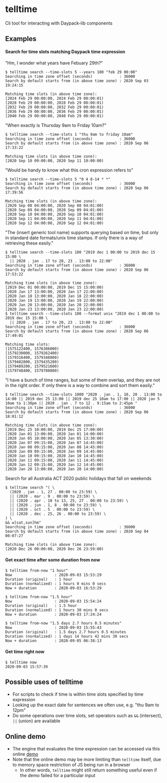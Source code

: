 # telltime
Cli tool for interacting with Daypack-lib components

## Examples

#### Search for time slots matching Daypack time expression

"Hm, I wonder what years have Febuary 29th?"

```
$ telltime search --time-slots 5 --years 100 "feb 29 00:00"
Searching in time zone offset (seconds)            : 36000
Search by default starts from (in above time zone) : 2020 Sep 03 19:24:15

Matching time slots (in above time zone):
[2024 Feb 29 00:00:00, 2024 Feb 29 00:00:01)
[2028 Feb 29 00:00:00, 2028 Feb 29 00:00:01)
[2032 Feb 29 00:00:00, 2032 Feb 29 00:00:01)
[2036 Feb 29 00:00:00, 2036 Feb 29 00:00:01)
[2040 Feb 29 00:00:00, 2040 Feb 29 00:00:01)
```

"When exactly is Thursday 9am to Friday 10am?"

```
$ telltime search --time-slots 1 "thu 9am to friday 10am"
Searching in time zone offset (seconds)            : 36000
Search by default starts from (in above time zone) : 2020 Sep 06 17:33:22

Matching time slots (in above time zone):
[2020 Sep 10 09:00:00, 2020 Sep 11 10:00:00)
```

"Would be handy to know what this cron expression refers to"

```
$ telltime search --time-slots 5 "0 4 8-14 * *"
Searching in time zone offset (seconds)            : 36000
Search by default starts from (in above time zone) : 2020 Sep 06 17:39:56

Matching time slots (in above time zone):
[2020 Sep 08 04:00:00, 2020 Sep 08 04:01:00)
[2020 Sep 09 04:00:00, 2020 Sep 09 04:01:00)
[2020 Sep 10 04:00:00, 2020 Sep 10 04:01:00)
[2020 Sep 11 04:00:00, 2020 Sep 11 04:01:00)
[2020 Sep 12 04:00:00, 2020 Sep 12 04:01:00)
```

"The (insert generic tool name) supports querying based on time, but only in standard date formats/unix time stamps. If only there is a way of retrieving these easily."

```
$ telltime search --time-slots 100 "2019 dec 1 00:00 to 2019 dec 15 15:00 \
  || 2020 . jan . 17 to 20, 23 . 13:00 to 22:00"
Searching in time zone offset (seconds)            : 36000
Search by default starts from (in above time zone) : 2020 Sep 06 17:53:22

Matching time slots (in above time zone):
[2019 Dec 01 00:00:00, 2019 Dec 15 15:00:00)
[2020 Jan 17 13:00:00, 2020 Jan 17 22:00:00)
[2020 Jan 18 13:00:00, 2020 Jan 18 22:00:00)
[2020 Jan 19 13:00:00, 2020 Jan 19 22:00:00)
[2020 Jan 20 13:00:00, 2020 Jan 20 22:00:00)
[2020 Jan 23 13:00:00, 2020 Jan 23 22:00:00)
$ telltime search --time-slots 100 --format unix "2019 dec 1 00:00 to 2019 dec 15 15:00 \
  || 2020 . jan . 17 to 20, 23 . 13:00 to 22:00"
Searching in time zone offset (seconds)            : 36000
Search by default starts from (in above time zone) : 2020 Sep 06 17:49:01

Matching time slots:
[1575122400, 1576386000)
[1579230000, 1579262400)
[1579316400, 1579348800)
[1579402800, 1579435200)
[1579489200, 1579521600)
[1579748400, 1579780800)
```

"I have a bunch of time ranges, but some of them overlap, and they are not in the right order. If only there is a way to combine and sort them easily."

```
$ telltime search --time-slots 1000 "2020 . jan . 1, 10, 20 . 13:00 to 14:00 || 2019 dec 25 13:00 || 2019 dec 25 10am to 17:00 || 2020 jan 5 10am to 1:30pm || 2020 . jan . 7 to 12 . 9:15am to 2:45pm "
Searching in time zone offset (seconds)            : 36000
Search by default starts from (in above time zone) : 2020 Sep 06 18:01:12

Matching time slots (in above time zone):
[2019 Dec 25 10:00:00, 2019 Dec 25 17:00:00)
[2020 Jan 01 13:00:00, 2020 Jan 01 14:00:00)
[2020 Jan 05 10:00:00, 2020 Jan 05 13:30:00)
[2020 Jan 07 09:15:00, 2020 Jan 07 14:45:00)
[2020 Jan 08 09:15:00, 2020 Jan 08 14:45:00)
[2020 Jan 09 09:15:00, 2020 Jan 09 14:45:00)
[2020 Jan 10 09:15:00, 2020 Jan 10 14:45:00)
[2020 Jan 11 09:15:00, 2020 Jan 11 14:45:00)
[2020 Jan 12 09:15:00, 2020 Jan 12 14:45:00)
[2020 Jan 20 13:00:00, 2020 Jan 20 14:00:00)
```

Search for all Australia ACT 2020 public holidays that fall on weekends

```
$ telltime search "( \
  (2020 . jan . 1, 27 . 00:00 to 23:59) \
  || (2020 . mar . 9 . 00:00 to 23:59) \
  || (2020 . apr . 10 to 13, 25, 27 . 00:00 to 23:59) \
  || (2020 . jun . 1, 8 . 00:00 to 23:59) \
  || (2020 . oct . 5 . 00:00 to 23:59) \
  || (2020 . dec . 25, 26 . 00:00 to 23:59) \
) \
&& w[sat,sun]hm"
Searching in time zone offset (seconds)            : 36000
Search by default starts from (in above time zone) : 2020 Sep 04 00:07:27

Matching time slots (in above time zone):
[2020 Dec 26 00:00:00, 2020 Dec 26 23:59:00)
```

#### Get exact time after some duration from now

```
$ telltime from-now "1 hour"
Now                   : 2020-09-03 15:53:29
Duration (original)   : 1 hour
Duration (normalized) : 1 hours 0 mins 0 secs
Now + duration        : 2020-09-03 16:53:29
```

```
$ telltime from-now "1.5 hour"
Now                   : 2020-09-03 15:54:24
Duration (original)   : 1.5 hour
Duration (normalized) : 1 hours 30 mins 0 secs
Now + duration        : 2020-09-03 17:24:24
```

```
$ telltime from-now "1.5 days 2.7 hours 0.5 minutes"
Now                   : 2020-09-03 15:55:43
Duration (original)   : 1.5 days 2.7 hours 0.5 minutes
Duration (normalized) : 1 days 14 hours 42 mins 30 secs
Now + duration        : 2020-09-05 06:38:13
```

#### Get time right now

```
$ telltime now
2020-09-03 15:57:39
```

## Possible uses of telltime

- For scripts to check if time is within time slots specified by time expression
- Looking up the exact date for sentences we often use, e.g. "thu 9am to 12pm"
- Do some operations over time slots, set operators such as `&&` (intersect), `||` (union) are available

## Online demo

- The engine that evaluates the time expression can be accessed via this online [demo](https://daypack-dev.github.io/time-expr-demo/)
- Note that the online demo may be more limiting than `telltime` itself, due to memory space restriction of JS being run in a browser
  - In other words, `telltime` might still return something useful even if the demo failed for a particular input
